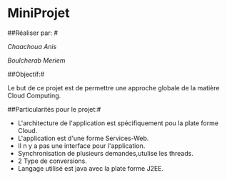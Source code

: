 # MiniProjet

##Réaliser par: #

*Chaachoua Anis*

*Boulcherab Meriem*

##Objectif:#

<p> Le but de ce projet est de permettre une approche globale de la matière Cloud Computing.  </p>

##Particularités pour le projet:#

+ L'architecture de l'application est spécifiquement pou la plate forme Cloud.
+ L'application est d'une forme Services-Web.
+ Il n y a pas une interface pour l'application.
+ Synchronisation de plusieurs demandes,utulise les threads.
+ 2 Type de conversions.
+ Langage utilisé est java avec la plate forme J2EE.

